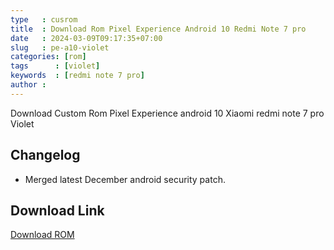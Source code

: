 ```yaml
---
type   : cusrom
title  : Download Rom Pixel Experience Android 10 Redmi Note 7 pro
date   : 2024-03-09T09:17:35+07:00
slug   : pe-a10-violet
categories: [rom]
tags      : [violet]
keywords  : [redmi note 7 pro]
author : 
---
```


Download Custom Rom Pixel Experience android 10 Xiaomi redmi note 7 pro Violet

## Changelog
- Merged latest December android security patch.

## Download Link
[Download ROM](https://download.pixelexperience.org/violet)

